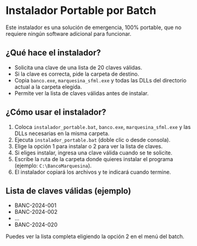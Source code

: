 # Instalador Portable por Batch

Este instalador es una solución de emergencia, 100% portable, que no requiere ningún software adicional para funcionar.

## ¿Qué hace el instalador?
- Solicita una clave de una lista de 20 claves válidas.
- Si la clave es correcta, pide la carpeta de destino.
- Copia `banco.exe`, `marquesina_sfml.exe` y todas las DLLs del directorio actual a la carpeta elegida.
- Permite ver la lista de claves válidas antes de instalar.

## ¿Cómo usar el instalador?
1. Coloca `instalador_portable.bat`, `banco.exe`, `marquesina_sfml.exe` y las DLLs necesarias en la misma carpeta.
2. Ejecuta `instalador_portable.bat` (doble clic o desde consola).
3. Elige la opción 1 para instalar o 2 para ver la lista de claves.
4. Si eliges instalar, ingresa una clave válida cuando se te solicite.
5. Escribe la ruta de la carpeta donde quieres instalar el programa (ejemplo: `C:\BancoMarquesina`).
6. El instalador copiará los archivos y te indicará cuando termine.

## Lista de claves válidas (ejemplo)
- BANC-2024-001
- BANC-2024-002
- ...
- BANC-2024-020

Puedes ver la lista completa eligiendo la opción 2 en el menú del batch. 